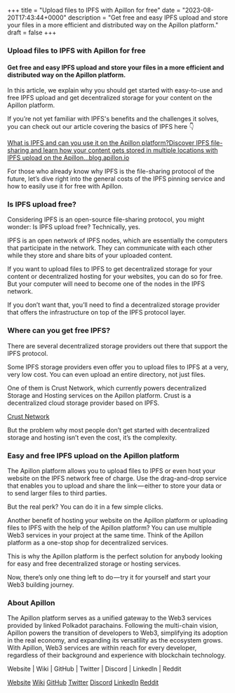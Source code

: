 +++
title = "Upload files to IPFS with Apillon for free"
date = "2023-08-20T17:43:44+0000"
description = "Get free and easy IPFS upload and store your files in a more efficient and distributed way on the Apillon platform."
draft = false
+++

### Upload files to IPFS with Apillon for free


#### Get free and easy IPFS upload and store your files in a more efficient and distributed way on the Apillon platform.


In this article, we explain why you should get started with easy-to-use and free IPFS upload and get decentralized storage for your content on the Apillon platform.


If you’re not yet familiar with IPFS's benefits and the challenges it solves, you can check out our article covering the basics of IPFS here 👇

[What is IPFS and can you use it on the Apillon platform?Discover IPFS file-sharing and learn how your content gets stored in multiple locations with IPFS upload on the Apillon…blog.apillon.io](https://blog.apillon.io/what-is-ipfs-and-can-you-use-it-on-the-apillon-platform-e0f465083a8f)

For those who already know why IPFS is the file-sharing protocol of the future, let’s dive right into the general costs of the IPFS pinning service and how to easily use it for free with Apillon.


### Is IPFS upload free?


Considering IPFS is an open-source file-sharing protocol, you might wonder: Is IPFS upload free? Technically, yes.


IPFS is an open network of IPFS nodes, which are essentially the computers that participate in the network. They can communicate with each other while they store and share bits of your uploaded content.


If you want to upload files to IPFS to get decentralized storage for your content or decentralized hosting for your websites, you can do so for free. But your computer will need to become one of the nodes in the IPFS network.


If you don’t want that, you’ll need to find a decentralized storage provider that offers the infrastructure on top of the IPFS protocol layer.


### Where can you get free IPFS?


There are several decentralized storage providers out there that support the IPFS protocol.


Some IPFS storage providers even offer you to upload files to IPFS at a very, very low cost. You can even upload an entire directory, not just files.


One of them is Crust Network, which currently powers decentralized Storage and Hosting services on the Apillon platform. Crust is a decentralized cloud storage provider based on IPFS.

[Crust Network](https://crust.network/)

But the problem why most people don’t get started with decentralized storage and hosting isn’t even the cost, it’s the complexity.


### Easy and free IPFS upload on the Apillon platform


The Apillon platform allows you to upload files to IPFS or even host your website on the IPFS network free of charge. Use the drag-and-drop service that enables you to upload and share the link — either to store your data or to send larger files to third parties.


But the real perk? You can do it in a few simple clicks.


Another benefit of hosting your website on the Apillon platform or uploading files to IPFS with the help of the Apillon platform? You can use multiple Web3 services in your project at the same time. Think of the Apillon platform as a one-stop shop for decentralized services.


This is why the Apillon platform is the perfect solution for anybody looking for easy and free decentralized storage or hosting services.


Now, there’s only one thing left to do — try it for yourself and start your Web3 building journey.


### About Apillon


The Apillon platform serves as a unified gateway to the Web3 services provided by linked Polkadot parachains. Following the multi-chain vision, Apillon powers the transition of developers to Web3, simplifying its adoption in the real economy, and expanding its versatility as the ecosystem grows. With Apillon, Web3 services are within reach for every developer, regardless of their background and experience with blockchain technology.


Website | Wiki | GitHub | Twitter | Discord | LinkedIn | Reddit

[Website](https://apillon.io/)
[Wiki](https://wiki.apillon.io/)
[GitHub](https://github.com/Apillon-web3)
[Twitter](https://twitter.com/apillon)
[Discord](https://discord.gg/apillon)
[LinkedIn](https://www.linkedin.com/company/apillon/)
[Reddit](https://www.reddit.com/r/apillon/)